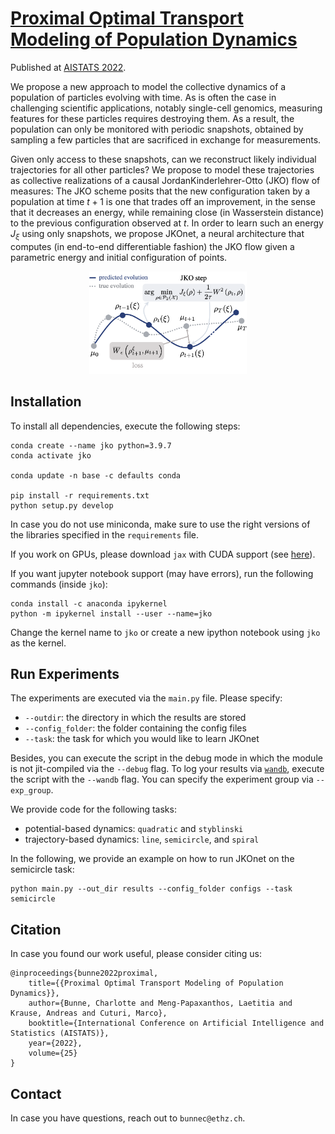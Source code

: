 # [Proximal Optimal Transport Modeling of Population Dynamics](https://arxiv.org/pdf/2106.06345.pdf)

Published at [AISTATS 2022](https://arxiv.org/pdf/2106.06345.pdf).

We propose a new approach to model the collective dynamics of a population of particles evolving with time. As is often the case in challenging scientific applications, notably single-cell genomics, measuring features for these particles requires destroying them. As a result, the population can only be monitored with periodic snapshots, obtained by sampling a few particles that are sacrificed in exchange for measurements. 

Given only access to these snapshots, can we reconstruct likely individual trajectories for all other particles? We propose to model these trajectories as collective realizations of a causal JordanKinderlehrer-Otto (JKO) flow of measures: The JKO scheme posits that the new configuration taken by a population at time $t + 1$ is one that trades off an improvement, in the sense that it decreases an energy, while remaining close (in Wasserstein distance) to the previous configuration observed at $t$. In order to learn such an energy $J_\xi$ using only snapshots, we propose $\text{JKOnet}$, a neural architecture that computes (in end-to-end differentiable fashion) the JKO flow given a parametric energy and initial configuration of points. 

<p align='center'><img src='assets/overview.png' alt='Overview.' width='50%'> </p>

## Installation

To install all dependencies, execute the following steps:
```
conda create --name jko python=3.9.7
conda activate jko

conda update -n base -c defaults conda

pip install -r requirements.txt
python setup.py develop
```
In case you do not use miniconda, make sure to use the right versions of the libraries
specified in the `requirements` file.

If you work on GPUs, please download `jax` with CUDA support (see [here](https://github.com/google/jax#installation)).

If you want jupyter notebook support (may have errors), run the following 
commands (inside `jko`):
```
conda install -c anaconda ipykernel
python -m ipykernel install --user --name=jko
```
Change the kernel name to `jko` or create a new ipython notebook using `jko` 
as the kernel.

## Run Experiments

The experiments are executed via the `main.py` file. Please specify:
- `--outdir`: the directory in which the results are stored
- `--config_folder`: the folder containing the config files
- `--task`: the task for which you would like to learn JKOnet

Besides, you can execute the script in the debug mode in which the module is not jit-compiled via the `--debug` flag. To log your results via [`wandb`](https://wandb.ai/), execute the script with the `--wandb` flag. You can specify the experiment group via `--exp_group`.

We provide code for the following tasks:
- potential-based dynamics: `quadratic` and `styblinski`
- trajectory-based dynamics: `line`, `semicircle`, and `spiral`

In the following, we provide an example on how to run JKOnet on the semicircle task:
```
python main.py --out_dir results --config_folder configs --task semicircle
```

## Citation

In case you found our work useful, please consider citing us:

```
@inproceedings{bunne2022proximal,
    title={{Proximal Optimal Transport Modeling of Population Dynamics}},
    author={Bunne, Charlotte and Meng-Papaxanthos, Laetitia and Krause, Andreas and Cuturi, Marco},
    booktitle={International Conference on Artificial Intelligence and Statistics (AISTATS)},
    year={2022},
    volume={25}
}
```

## Contact
In case you have questions, reach out to `bunnec@ethz.ch`.
